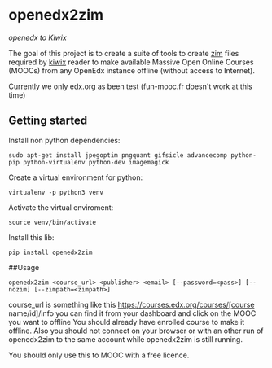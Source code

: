 
# openedx2zim

*openedx to Kiwix*

The goal of this project is to create a suite of tools to create [zim](http://www.openzim.org) files required by [kiwix](http://kiwix.org/) reader to make available Massive Open Online Courses (MOOCs) from any OpenEdx instance offline (without access to Internet).


Currently we only edx.org as been test (fun-mooc.fr doesn't work at this time)

## Getting started

Install non python dependencies:

```
sudo apt-get install jpegoptim pngquant gifsicle advancecomp python-pip python-virtualenv python-dev imagemagick
```

Create a virtual environment for python:

```
virtualenv -p python3 venv
```

Activate the virtual enviroment:

```
source venv/bin/activate
```


Install this lib:

```
pip install openedx2zim
```

##Usage

```
openedx2zim <course_url> <publisher> <email> [--password=<pass>] [--nozim] [--zimpath=<zimpath>]
```

course_url is something like this https://courses.edx.org/courses/[course name/id]/info you can find it from your dashboard and click on the MOOC you want to offline
You should already have enrolled course to make it offline.
Also you should not connect on your browser or with an other run of openedx2zim to the same account while openedx2zim is still running.


You should only use this to MOOC with a free licence.




